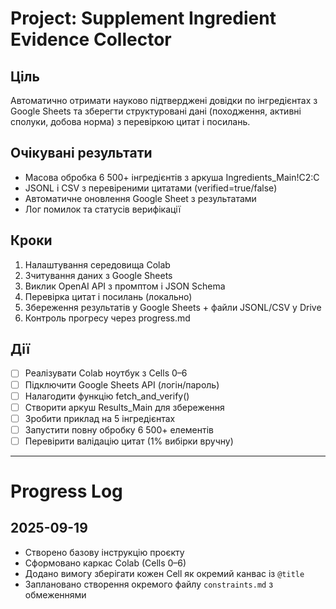 # Project: Supplement Ingredient Evidence Collector

## Ціль

Автоматично отримати науково підтверджені довідки по інгредієнтах з Google Sheets та зберегти структуровані дані (походження, активні сполуки, добова норма) з перевіркою цитат і посилань.

## Очікувані результати

* Масова обробка 6 500+ інгредієнтів з аркуша Ingredients\_Main!C2\:C
* JSONL і CSV з перевіреними цитатами (verified=true/false)
* Автоматичне оновлення Google Sheet з результатами
* Лог помилок та статусів верифікації

## Кроки

1. Налаштування середовища Colab
2. Зчитування даних з Google Sheets
3. Виклик OpenAI API з промптом і JSON Schema
4. Перевірка цитат і посилань (локально)
5. Збереження результатів у Google Sheets + файли JSONL/CSV у Drive
6. Контроль прогресу через progress.md

## Дії

* [ ] Реалізувати Colab ноутбук з Cells 0–6
* [ ] Підключити Google Sheets API (логін/пароль)
* [ ] Налагодити функцію fetch\_and\_verify()
* [ ] Створити аркуш Results\_Main для збереження
* [ ] Зробити приклад на 5 інгредієнтах
* [ ] Запустити повну обробку 6 500+ елементів
* [ ] Перевірити валідацію цитат (1% вибірки вручну)

---

# Progress Log

## 2025-09-19

* Створено базову інструкцію проєкту
* Сформовано каркас Colab (Cells 0–6)
* Додано вимогу зберігати кожен Cell як окремий канвас із `@title`
* Заплановано створення окремого файлу `constraints.md` з обмеженнями